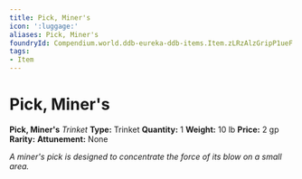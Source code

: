 ```yaml
---
title: Pick, Miner's
icon: ':luggage:'
aliases: Pick, Miner's
foundryId: Compendium.world.ddb-eureka-ddb-items.Item.zLRzAlzGripP1ueF
tags:
- Item
---
```


# Pick, Miner's

**Pick, Miner's**
_Trinket_
**Type:** Trinket
**Quantity:** 1
**Weight:** 10 lb
**Price:** 2 gp
**Rarity:** 
**Attunement:** None

*A miner's pick is designed to concentrate the force of its blow on a small area.*